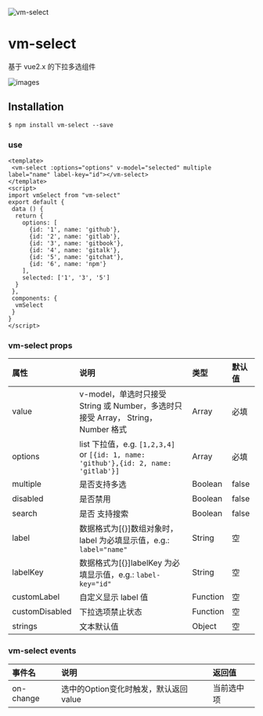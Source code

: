 ![vm-select](https://img.shields.io/npm/v/vm-select.svg?style=flat) 

# vm-select 
基于 vue2.x 的下拉多选组件

![images](https://github.com/collins401/vm-select/raw/master/docs/1550453663311.png=325x)
## Installation
```
$ npm install vm-select --save
```

### use
```
<template>
 <vm-select :options="options" v-model="selected" multiple label="name" label-key="id"></vm-select>
</template>
<script>
import vmSelect from "vm-select"
export default {
 data () {
  return {
    options: [
      {id: '1', name: 'github'},
      {id: '2', name: 'gitlab'},
      {id: '3', name: 'gitbook'},
      {id: '4', name: 'gitalk'},
      {id: '5', name: 'gitchat'},
      {id: '6', name: 'npm'}
    ],
    selected: ['1', '3', '5']
  }
 },
 components: {
  vmSelect
 }
}
</script>
```
### vm-select props
|属性|说明|类型|默认值|
|:--|:--|:--|:--|
| value | v-model，单选时只接受 String 或 Number，多选时只接受 Array， String，Number 格式| Array | 必填 |
|options|	list 下拉值，e.g. `[1,2,3,4] `or `[{id: 1, name: 'github'},{id: 2, name: 'gitlab'}]`	|Array	|必填|
|multiple|	是否支持多选	|Boolean	|false|
|disabled|	是否禁用|	Boolean|	false
|search|	是否 支持搜索|	Boolean|	false
|label|	数据格式为[{}]数组对象时，label 为必填显示值，e.g.: `label="name"`|	String|	空
|labelKey|	数据格式为[{}]labelKey 为必填显示值，e.g.: `label-key="id"`|	String|	空
|customLabel|	自定义显示 label 值| Function|	空
|customDisabled| 下拉选项禁止状态| Function|	空
|strings|	文本默认值|	 Object|	空

### vm-select events
|事件名|说明|返回值|
|:--|:--|:--|
|on-change|选中的Option变化时触发，默认返回 value|当前选中项|
